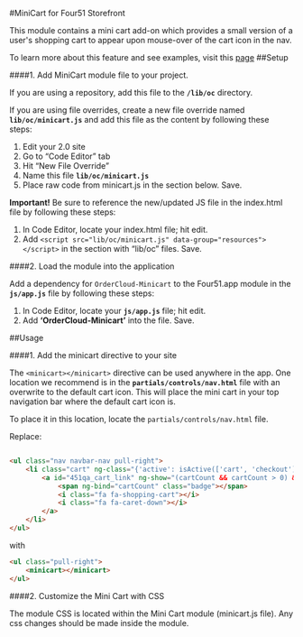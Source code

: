 #MiniCart for Four51 Storefront 

This module contains a mini cart add-on which provides a small version of a user's shopping cart to appear upon mouse-over of the cart icon in the nav. 

To learn more about this feature and see examples, visit this [page](https://volition.four51ordercloud.com/store/product/MiniCart)
##Setup

####1. Add MiniCart module file to your project.

If you are using a repository, add this file to the **`/lib/oc`** directory.

If you are using file overrides, create a new file override named **`lib/oc/minicart.js`** and add this file as the content by following these steps:

1. Edit your 2.0 site
2. Go to “Code Editor” tab
3. Hit “New File Override”
4. Name this file **`lib/oc/minicart.js`**
5. Place raw code from minicart.js in the section below. Save.

**Important!** Be sure to reference the new/updated JS file in the index.html file by following these steps:

1. In Code Editor, locate your index.html file; hit edit.
2. Add `<script src="lib/oc/minicart.js" data-group="resources"></script>` in the section with “lib/oc” files. Save.

####2. Load the module into the application

Add a dependency for `OrderCloud-Minicart` to the Four51.app module in the **`js/app.js`** file by following these steps:

1. In Code Editor, locate your **`js/app.js`** file; hit edit.
2. Add **‘OrderCloud-Minicart’** into the file. Save.


##Usage


####1. Add the minicart directive to your site

The `<minicart></minicart>` directive can be used anywhere in the app.  One location we recommend is in the **`partials/controls/nav.html`**  file with an overwrite to the default cart icon.  This will place the mini cart in  your top navigation bar where the default cart icon is. 

To place it in this location, locate the `partials/controls/nav.html` file.

Replace:
```html

<ul class="nav navbar-nav pull-right">
	<li class="cart" ng-class="{'active': isActive(['cart', 'checkout'])}">
		<a id="451qa_cart_link" ng-show="(cartCount && cartCount > 0) && user.CurrentOrderID" class="cart" href="cart">
			<span ng-bind="cartCount" class="badge"></span>
			<i class="fa fa-shopping-cart"></i>
			<i class="fa fa-caret-down"></i>
		</a>
	</li>
</ul>
```

with

```html
<ul class="pull-right">
	<minicart></minicart>
</ul>
```

####2. Customize the Mini Cart with CSS

The module CSS is located within the Mini Cart module (minicart.js file).  Any css changes should be made inside the module. 
